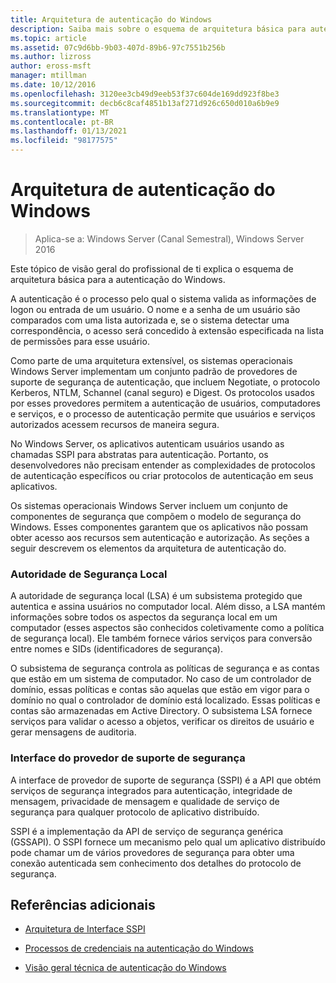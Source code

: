 ```yaml
---
title: Arquitetura de autenticação do Windows
description: Saiba mais sobre o esquema de arquitetura básica para autenticação do Windows.
ms.topic: article
ms.assetid: 07c9d6bb-9b03-407d-89b6-97c7551b256b
ms.author: lizross
author: eross-msft
manager: mtillman
ms.date: 10/12/2016
ms.openlocfilehash: 3120ee3cb49d9eeb53f37c604de169dd923f8be3
ms.sourcegitcommit: decb6c8caf4851b13af271d926c650d010a6b9e9
ms.translationtype: MT
ms.contentlocale: pt-BR
ms.lasthandoff: 01/13/2021
ms.locfileid: "98177575"
---
```

# <a name="windows-authentication-architecture"></a>Arquitetura de autenticação do Windows

>Aplica-se a: Windows Server (Canal Semestral), Windows Server 2016

Este tópico de visão geral do profissional de ti explica o esquema de arquitetura básica para a autenticação do Windows.

A autenticação é o processo pelo qual o sistema valida as informações de logon ou entrada de um usuário. O nome e a senha de um usuário são comparados com uma lista autorizada e, se o sistema detectar uma correspondência, o acesso será concedido à extensão especificada na lista de permissões para esse usuário.

Como parte de uma arquitetura extensível, os sistemas operacionais Windows Server implementam um conjunto padrão de provedores de suporte de segurança de autenticação, que incluem Negotiate, o protocolo Kerberos, NTLM, Schannel (canal seguro) e Digest. Os protocolos usados por esses provedores permitem a autenticação de usuários, computadores e serviços, e o processo de autenticação permite que usuários e serviços autorizados acessem recursos de maneira segura.

No Windows Server, os aplicativos autenticam usuários usando as chamadas SSPI para abstratas para autenticação. Portanto, os desenvolvedores não precisam entender as complexidades de protocolos de autenticação específicos ou criar protocolos de autenticação em seus aplicativos.

Os sistemas operacionais Windows Server incluem um conjunto de componentes de segurança que compõem o modelo de segurança do Windows. Esses componentes garantem que os aplicativos não possam obter acesso aos recursos sem autenticação e autorização. As seções a seguir descrevem os elementos da arquitetura de autenticação do.

### <a name="local-security-authority"></a>Autoridade de Segurança Local
A autoridade de segurança local (LSA) é um subsistema protegido que autentica e assina usuários no computador local. Além disso, a LSA mantém informações sobre todos os aspectos da segurança local em um computador (esses aspectos são conhecidos coletivamente como a política de segurança local). Ele também fornece vários serviços para conversão entre nomes e SIDs (identificadores de segurança).

O subsistema de segurança controla as políticas de segurança e as contas que estão em um sistema de computador. No caso de um controlador de domínio, essas políticas e contas são aquelas que estão em vigor para o domínio no qual o controlador de domínio está localizado. Essas políticas e contas são armazenadas em Active Directory. O subsistema LSA fornece serviços para validar o acesso a objetos, verificar os direitos de usuário e gerar mensagens de auditoria.

### <a name="security-support-provider-interface"></a>Interface do provedor de suporte de segurança
A interface de provedor de suporte de segurança (SSPI) é a API que obtém serviços de segurança integrados para autenticação, integridade de mensagem, privacidade de mensagem e qualidade de serviço de segurança para qualquer protocolo de aplicativo distribuído.

SSPI é a implementação da API de serviço de segurança genérica (GSSAPI). O SSPI fornece um mecanismo pelo qual um aplicativo distribuído pode chamar um de vários provedores de segurança para obter uma conexão autenticada sem conhecimento dos detalhes do protocolo de segurança.

## <a name="additional-references"></a>Referências adicionais

-   [Arquitetura de Interface SSPI](security-support-provider-interface-architecture.md)

-   [Processos de credenciais na autenticação do Windows](credentials-processes-in-windows-authentication.md)

-   [Visão geral técnica de autenticação do Windows](/previous-versions/windows/it-pro/windows-server-2008-R2-and-2008/dn169029(v=ws.10))